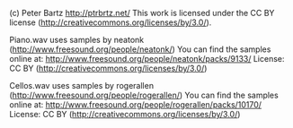 (c) Peter Bartz
http://ptrbrtz.net/
This work is licensed under the CC BY license (http://creativecommons.org/licenses/by/3.0/).

Piano.wav uses samples by neatonk (http://www.freesound.org/people/neatonk/)
You can find the samples online at: http://www.freesound.org/people/neatonk/packs/9133/
License: CC BY (http://creativecommons.org/licenses/by/3.0/)

Cellos.wav uses samples by rogerallen (http://www.freesound.org/people/rogerallen/)
You can find the samples online at: http://www.freesound.org/people/rogerallen/packs/10170/
License: CC BY (http://creativecommons.org/licenses/by/3.0/)

